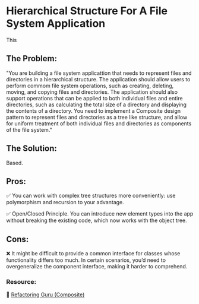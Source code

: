 # Hierarchical Structure For A File System Application 

This

## The Problem:

"You are building a file system applicattion that needs to represent files and directories in a hierarchical structure. The application should allow users to perform commom file system operations, such as creating, deleting, moving, and copying files and directories. The application should also support operations that can be applied to both individual files and entire directories, such as calculating the total size of a directory and displaying the contents of a directory. You need to implement a Composite design pattern to represent files and directories as a tree like structure, and allow for uniform treatment of both individual files and directories as components of the file system."

## The Solution:

Based.

## Pros:
 
 ✅ You can work with complex tree structures more conveniently: use polymorphism and recursion to your advantage.

  ✅ Open/Closed Principle. You can introduce new element types into the app without breaking the existing code, which now works with the object tree.

## Cons:

 ❌ It might be difficult to provide a common interface for classes whose functionality differs too much. In certain scenarios, you’d need to overgeneralize the component interface, making it harder to comprehend.


### **Resource:**

 🔗 [Refactoring Guru (Composite)](https://refactoring.guru/design-patterns/composite)
